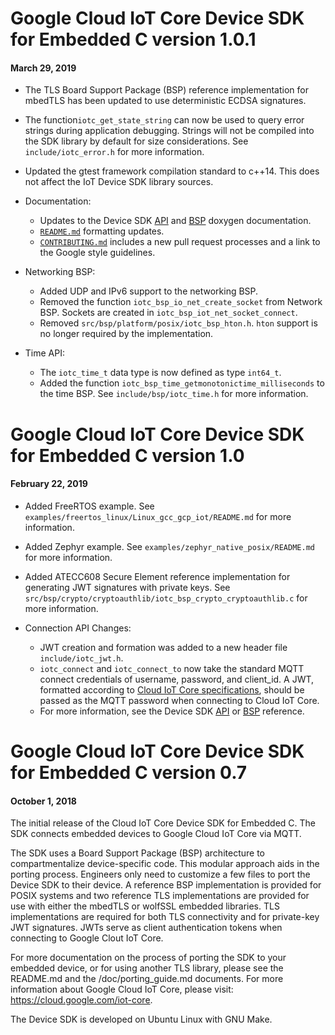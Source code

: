 # Google Cloud IoT Core Device SDK for Embedded C version  1.0.1
#### March 29, 2019

- The TLS Board Support Package (BSP) reference implementation for mbedTLS has been updated to use deterministic ECDSA signatures.

- The function`iotc_get_state_string` can now be used to query error strings during application debugging. Strings will not be compiled into the SDK library by default for size considerations. See `include/iotc_error.h` for more information.

- Updated the gtest framework compilation standard to c++14.  This does not affect the IoT Device SDK library sources.

- Documentation:
  - Updates to the Device SDK [API](https://googlecloudplatform.github.io/iot-device-sdk-embedded-c/api/html/) and [BSP](https://googlecloudplatform.github.io/iot-device-sdk-embedded-c/bsp/html/) doxygen documentation.
  - [`README.md`](README.md) formatting updates.
  - [`CONTRIBUTING.md`](CONTRIBUTING.md) includes a new pull request processes and a link to the Google style guidelines.

- Networking BSP:
  - Added UDP and IPv6 support to the networking BSP.
  - Removed the function `iotc_bsp_io_net_create_socket` from Network BSP. Sockets are created in `iotc_bsp_iot_net_socket_connect`.
  - Removed `src/bsp/platform/posix/iotc_bsp_hton.h`. `hton` support is no longer required by the implementation.

- Time API:
  - The `iotc_time_t` data type is now defined as type `int64_t`.
  - Added the function `iotc_bsp_time_getmonotonictime_milliseconds` to the time BSP.  See `include/bsp/iotc_time.h` for more information.

# Google Cloud IoT Core Device SDK for Embedded C version  1.0
#### February 22, 2019

- Added FreeRTOS example. See `examples/freertos_linux/Linux_gcc_gcp_iot/README.md` for more information.

- Added Zephyr example.  See `examples/zephyr_native_posix/README.md` for more information.

- Added ATECC608 Secure Element reference implementation for generating JWT signatures with private keys.  See `src/bsp/crypto/cryptoauthlib/iotc_bsp_crypto_cryptoauthlib.c` for more information.

- Connection API Changes:
  - JWT creation and formation was added to a new header file `include/iotc_jwt.h`.
  - `iotc_connect` and `iotc_connect_to` now take the standard MQTT connect credentials of username, password, and client_id.  A JWT, formatted according to [Cloud IoT Core specifications](https://cloud.google.com/iot/docs/how-tos/credentials/jwts), should be passed as the MQTT password when connecting to Cloud IoT Core.
  - For more information, see the Device SDK [API](https://googlecloudplatform.github.io/iot-device-sdk-embedded-c/api/html/index.html) or [BSP](https://googlecloudplatform.github.io/iot-device-sdk-embedded-c/bsp/html/index.html) reference.

# Google Cloud IoT Core Device SDK for Embedded C version 0.7
#### October 1, 2018

The initial release of the Cloud IoT Core Device SDK for Embedded C.  The SDK connects embedded devices to Google Cloud IoT Core via MQTT.

The SDK uses a Board Support Package (BSP) architecture to compartmentalize device-specific code.  This modular approach aids in the porting process. Engineers only need to customize a few files to port the Device SDK to their device. A reference BSP implementation is provided for POSIX systems and two reference TLS implementations are provided for use with either the mbedTLS or wolfSSL embedded libraries. TLS implementations are required for both TLS connectivity and for private-key JWT signatures. JWTs serve as client authentication tokens when connecting to Google Clout IoT Core.

For more documentation on the process of porting the SDK to your embedded device, or for using another TLS library, please see the README.md and the /doc/porting_guide.md documents. For more information about Google Cloud IoT Core, please visit: https://cloud.google.com/iot-core.

The Device SDK is developed on Ubuntu Linux with GNU Make.

